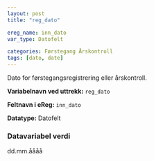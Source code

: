 ```yaml
---
layout: post
title: "reg_dato"

ereg_name: inn_dato
var_type: Datofelt

categories: Førstegang Årskontroll
tags: [dato, date]
---
```


Dato for førstegangsregistrering eller årskontroll.

**Variabelnavn ved uttrekk:** `reg_dato`

**Feltnavn i eReg:** `inn_dato`

**Datatype:** Datofelt

### Datavariabel verdi

dd.mm.åååå
